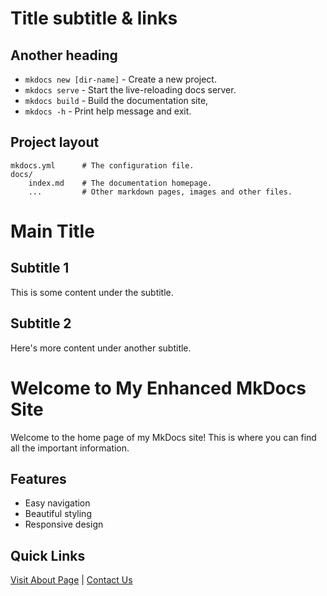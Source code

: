 # Title subtitle & links

## Another heading

* `mkdocs new [dir-name]` - Create a new project.
* `mkdocs serve` - Start the live-reloading docs server.
* `mkdocs build` - Build the documentation site,
* `mkdocs -h` - Print help message and exit.

## Project layout 

    mkdocs.yml      # The configuration file.
    docs/
        index.md    # The documentation homepage.
        ...         # Other markdown pages, images and other files.


# Main Title
## Subtitle 1
This is some content under the subtitle.

## Subtitle 2
Here's more content under another subtitle.



# Welcome to My Enhanced MkDocs Site

Welcome to the home page of my MkDocs site! This is where you can find all the important information.

## Features
- Easy navigation
- Beautiful styling
- Responsive design

## Quick Links
[Visit About Page](about.md) | [Contact Us](contact.md)
